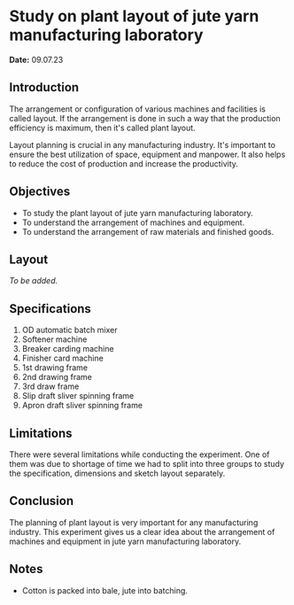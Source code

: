 # Study on plant layout of jute yarn manufacturing laboratory

**Date:** 09.07.23

## Introduction

The arrangement or configuration of various machines and facilities is called layout. If the arrangement is done in such a way that the production efficiency is maximum, then it's called plant layout.

Layout planning is crucial in any manufacturing industry. It's important to ensure the best utilization of space, equipment and manpower. It also helps to reduce the cost of production and increase the productivity.

## Objectives

- To study the plant layout of jute yarn manufacturing laboratory.
- To understand the arrangement of machines and equipment.
- To understand the arrangement of raw materials and finished goods.

## Layout

_To be added._

## Specifications

1.  OD automatic batch mixer
2.  Softener machine
3.  Breaker carding machine
4.  Finisher card machine
5.  1st drawing frame
6.  2nd drawing frame
7.  3rd draw frame
8.  Slip draft sliver spinning frame
9.  Apron draft sliver spinning frame

## Limitations

There were several limitations while conducting the experiment. One of them was due to shortage of time we had to split into three groups to study the specification, dimensions and sketch layout separately.

## Conclusion

The planning of plant layout is very important for any manufacturing industry. This experiment gives us a clear idea about the arrangement of machines and equipment in jute yarn manufacturing laboratory.

## Notes

- Cotton is packed into bale, jute into batching.
